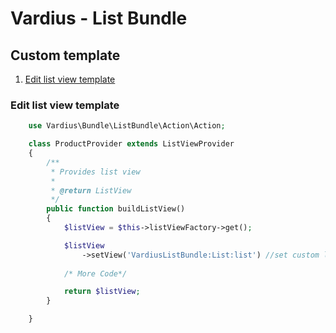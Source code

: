 Vardius - List Bundle
======================================

Custom template
----------------
1. [Edit list view template](#edit-list-view-template)

### Edit list view template

``` php
    use Vardius\Bundle\ListBundle\Action\Action;

    class ProductProvider extends ListViewProvider
    {
        /**
         * Provides list view
         *
         * @return ListView
         */
        public function buildListView()
        {
            $listView = $this->listViewFactory->get();

            $listView
                ->setView('VardiusListBundle:List:list') //set custom list view template
                
            /* More Code*/

            return $listView;
        }

    }
```
